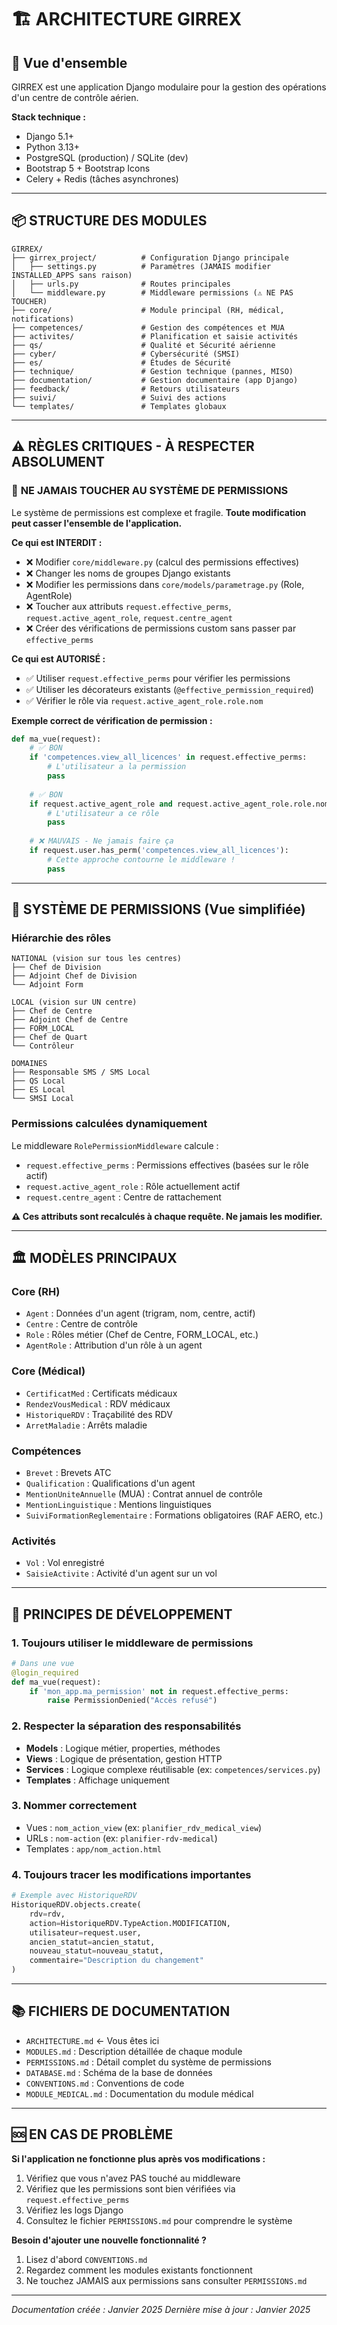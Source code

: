 # 🏗️ ARCHITECTURE GIRREX

## 📌 Vue d'ensemble

GIRREX est une application Django modulaire pour la gestion des opérations d'un centre de contrôle aérien.

**Stack technique :**
- Django 5.1+
- Python 3.13+
- PostgreSQL (production) / SQLite (dev)
- Bootstrap 5 + Bootstrap Icons
- Celery + Redis (tâches asynchrones)

---

## 📦 STRUCTURE DES MODULES

```
GIRREX/
├── girrex_project/          # Configuration Django principale
│   ├── settings.py          # Paramètres (JAMAIS modifier INSTALLED_APPS sans raison)
│   ├── urls.py              # Routes principales
│   └── middleware.py        # Middleware permissions (⚠️ NE PAS TOUCHER)
├── core/                    # Module principal (RH, médical, notifications)
├── competences/             # Gestion des compétences et MUA
├── activites/               # Planification et saisie activités
├── qs/                      # Qualité et Sécurité aérienne
├── cyber/                   # Cybersécurité (SMSI)
├── es/                      # Études de Sécurité
├── technique/               # Gestion technique (pannes, MISO)
├── documentation/           # Gestion documentaire (app Django)
├── feedback/                # Retours utilisateurs
├── suivi/                   # Suivi des actions
└── templates/               # Templates globaux
```

---

## ⚠️ RÈGLES CRITIQUES - À RESPECTER ABSOLUMENT

### 🔴 **NE JAMAIS TOUCHER AU SYSTÈME DE PERMISSIONS**

Le système de permissions est complexe et fragile. **Toute modification peut casser l'ensemble de l'application.**

**Ce qui est INTERDIT :**
- ❌ Modifier `core/middleware.py` (calcul des permissions effectives)
- ❌ Changer les noms de groupes Django existants
- ❌ Modifier les permissions dans `core/models/parametrage.py` (Role, AgentRole)
- ❌ Toucher aux attributs `request.effective_perms`, `request.active_agent_role`, `request.centre_agent`
- ❌ Créer des vérifications de permissions custom sans passer par `effective_perms`

**Ce qui est AUTORISÉ :**
- ✅ Utiliser `request.effective_perms` pour vérifier les permissions
- ✅ Utiliser les décorateurs existants (`@effective_permission_required`)
- ✅ Vérifier le rôle via `request.active_agent_role.role.nom`

**Exemple correct de vérification de permission :**
```python
def ma_vue(request):
    # ✅ BON
    if 'competences.view_all_licences' in request.effective_perms:
        # L'utilisateur a la permission
        pass
    
    # ✅ BON
    if request.active_agent_role and request.active_agent_role.role.nom == Role.RoleName.CHEF_DE_DIVISION:
        # L'utilisateur a ce rôle
        pass
    
    # ❌ MAUVAIS - Ne jamais faire ça
    if request.user.has_perm('competences.view_all_licences'):
        # Cette approche contourne le middleware !
        pass
```

---

## 🔐 SYSTÈME DE PERMISSIONS (Vue simplifiée)

### Hiérarchie des rôles

```
NATIONAL (vision sur tous les centres)
├── Chef de Division
├── Adjoint Chef de Division
└── Adjoint Form

LOCAL (vision sur UN centre)
├── Chef de Centre
├── Adjoint Chef de Centre
├── FORM_LOCAL
├── Chef de Quart
└── Contrôleur

DOMAINES
├── Responsable SMS / SMS Local
├── QS Local
├── ES Local
└── SMSI Local
```

### Permissions calculées dynamiquement

Le middleware `RolePermissionMiddleware` calcule :
- `request.effective_perms` : Permissions effectives (basées sur le rôle actif)
- `request.active_agent_role` : Rôle actuellement actif
- `request.centre_agent` : Centre de rattachement

**⚠️ Ces attributs sont recalculés à chaque requête. Ne jamais les modifier.**

---

## 🏛️ MODÈLES PRINCIPAUX

### Core (RH)
- `Agent` : Données d'un agent (trigram, nom, centre, actif)
- `Centre` : Centre de contrôle
- `Role` : Rôles métier (Chef de Centre, FORM_LOCAL, etc.)
- `AgentRole` : Attribution d'un rôle à un agent

### Core (Médical)
- `CertificatMed` : Certificats médicaux
- `RendezVousMedical` : RDV médicaux
- `HistoriqueRDV` : Traçabilité des RDV
- `ArretMaladie` : Arrêts maladie

### Compétences
- `Brevet` : Brevets ATC
- `Qualification` : Qualifications d'un agent
- `MentionUniteAnnuelle` (MUA) : Contrat annuel de contrôle
- `MentionLinguistique` : Mentions linguistiques
- `SuiviFormationReglementaire` : Formations obligatoires (RAF AERO, etc.)

### Activités
- `Vol` : Vol enregistré
- `SaisieActivite` : Activité d'un agent sur un vol

---

## 🎯 PRINCIPES DE DÉVELOPPEMENT

### 1. Toujours utiliser le middleware de permissions
```python
# Dans une vue
@login_required
def ma_vue(request):
    if 'mon_app.ma_permission' not in request.effective_perms:
        raise PermissionDenied("Accès refusé")
```

### 2. Respecter la séparation des responsabilités
- **Models** : Logique métier, properties, méthodes
- **Views** : Logique de présentation, gestion HTTP
- **Services** : Logique complexe réutilisable (ex: `competences/services.py`)
- **Templates** : Affichage uniquement

### 3. Nommer correctement
- Vues : `nom_action_view` (ex: `planifier_rdv_medical_view`)
- URLs : `nom-action` (ex: `planifier-rdv-medical`)
- Templates : `app/nom_action.html`

### 4. Toujours tracer les modifications importantes
```python
# Exemple avec HistoriqueRDV
HistoriqueRDV.objects.create(
    rdv=rdv,
    action=HistoriqueRDV.TypeAction.MODIFICATION,
    utilisateur=request.user,
    ancien_statut=ancien_statut,
    nouveau_statut=nouveau_statut,
    commentaire="Description du changement"
)
```

---

## 📚 FICHIERS DE DOCUMENTATION

- `ARCHITECTURE.md` ← Vous êtes ici
- `MODULES.md` : Description détaillée de chaque module
- `PERMISSIONS.md` : Détail complet du système de permissions
- `DATABASE.md` : Schéma de la base de données
- `CONVENTIONS.md` : Conventions de code
- `MODULE_MEDICAL.md` : Documentation du module médical

---

## 🆘 EN CAS DE PROBLÈME

**Si l'application ne fonctionne plus après vos modifications :**

1. Vérifiez que vous n'avez PAS touché au middleware
2. Vérifiez que les permissions sont bien vérifiées via `request.effective_perms`
3. Vérifiez les logs Django
4. Consultez le fichier `PERMISSIONS.md` pour comprendre le système

**Besoin d'ajouter une nouvelle fonctionnalité ?**
1. Lisez d'abord `CONVENTIONS.md`
2. Regardez comment les modules existants fonctionnent
3. Ne touchez JAMAIS aux permissions sans consulter `PERMISSIONS.md`

---

*Documentation créée : Janvier 2025*
*Dernière mise à jour : Janvier 2025*
